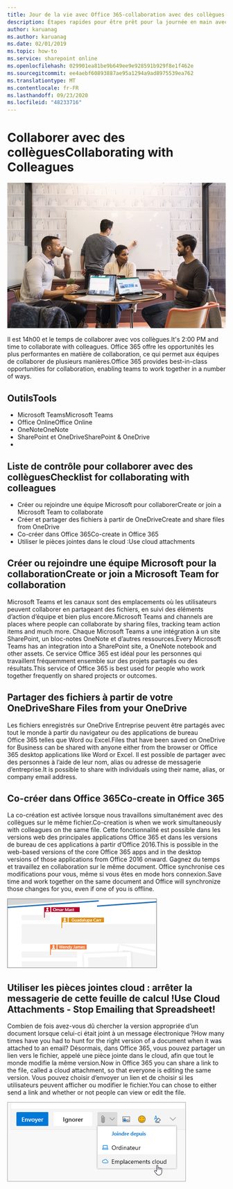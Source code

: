 ```yaml
---
title: Jour de la vie avec Office 365-collaboration avec des collègues
description: Étapes rapides pour être prêt pour la journée en main avec Office 365
author: karuanag
ms.author: karuanag
ms.date: 02/01/2019
ms.topic: how-to
ms.service: sharepoint online
ms.openlocfilehash: 029901ea81be9b649ee9e928591b929f8e1f462e
ms.sourcegitcommit: ee4aebf60893887ae95a1294a9ad8975539ea762
ms.translationtype: MT
ms.contentlocale: fr-FR
ms.lasthandoff: 09/23/2020
ms.locfileid: "48233716"
---
```

# <a name="collaborating-with-colleagues"></a><span data-ttu-id="ac1c6-103">Collaborer avec des collègues</span><span class="sxs-lookup"><span data-stu-id="ac1c6-103">Collaborating with Colleagues</span></span>

![Commutation visuelle](media/ditl_collab.png)

<span data-ttu-id="ac1c6-105">Il est 14h00 et le temps de collaborer avec vos collègues.</span><span class="sxs-lookup"><span data-stu-id="ac1c6-105">It's 2:00 PM and time to collaborate with colleagues.</span></span> <span data-ttu-id="ac1c6-106">Office 365 offre les opportunités les plus performantes en matière de collaboration, ce qui permet aux équipes de collaborer de plusieurs manières.</span><span class="sxs-lookup"><span data-stu-id="ac1c6-106">Office 365 provides best-in-class opportunities for collaboration, enabling teams to work together in a number of ways.</span></span> 

## <a name="tools"></a><span data-ttu-id="ac1c6-107">Outils</span><span class="sxs-lookup"><span data-stu-id="ac1c6-107">Tools</span></span>
- <span data-ttu-id="ac1c6-108">Microsoft Teams</span><span class="sxs-lookup"><span data-stu-id="ac1c6-108">Microsoft Teams</span></span>
- <span data-ttu-id="ac1c6-109">Office Online</span><span class="sxs-lookup"><span data-stu-id="ac1c6-109">Office Online</span></span>
- <span data-ttu-id="ac1c6-110">OneNote</span><span class="sxs-lookup"><span data-stu-id="ac1c6-110">OneNote</span></span>
- <span data-ttu-id="ac1c6-111">SharePoint et OneDrive</span><span class="sxs-lookup"><span data-stu-id="ac1c6-111">SharePoint & OneDrive</span></span>
- 
## <a name="checklist-for-collaborating-with-colleagues"></a><span data-ttu-id="ac1c6-112">Liste de contrôle pour collaborer avec des collègues</span><span class="sxs-lookup"><span data-stu-id="ac1c6-112">Checklist for collaborating with colleagues</span></span>
- <span data-ttu-id="ac1c6-113">Créer ou rejoindre une équipe Microsoft pour collaborer</span><span class="sxs-lookup"><span data-stu-id="ac1c6-113">Create or join a Microsoft Team to collaborate</span></span>
- <span data-ttu-id="ac1c6-114">Créer et partager des fichiers à partir de OneDrive</span><span class="sxs-lookup"><span data-stu-id="ac1c6-114">Create and share files from OneDrive</span></span> 
- <span data-ttu-id="ac1c6-115">Co-créer dans Office 365</span><span class="sxs-lookup"><span data-stu-id="ac1c6-115">Co-create in Office 365</span></span> 
- <span data-ttu-id="ac1c6-116">Utiliser le pièces jointes dans le cloud :</span><span class="sxs-lookup"><span data-stu-id="ac1c6-116">Use cloud attachments</span></span>

## <a name="create-or-join-a-microsoft-team-for-collaboration"></a><span data-ttu-id="ac1c6-117">Créer ou rejoindre une équipe Microsoft pour la collaboration</span><span class="sxs-lookup"><span data-stu-id="ac1c6-117">Create or join a Microsoft Team for collaboration</span></span>

<span data-ttu-id="ac1c6-118">Microsoft Teams et les canaux sont des emplacements où les utilisateurs peuvent collaborer en partageant des fichiers, en suivi des éléments d’action d’équipe et bien plus encore.</span><span class="sxs-lookup"><span data-stu-id="ac1c6-118">Microsoft Teams and channels are places where people can collaborate by sharing files, tracking team action items and much more.</span></span> <span data-ttu-id="ac1c6-119">Chaque Microsoft Teams a une intégration à un site SharePoint, un bloc-notes OneNote et d’autres ressources.</span><span class="sxs-lookup"><span data-stu-id="ac1c6-119">Every Microsoft Teams has an integration into a SharePoint site, a OneNote notebook and other assets.</span></span> <span data-ttu-id="ac1c6-120">Ce service Office 365 est idéal pour les personnes qui travaillent fréquemment ensemble sur des projets partagés ou des résultats.</span><span class="sxs-lookup"><span data-stu-id="ac1c6-120">This service of Office 365 is best used for people who work together frequently on shared projects or outcomes.</span></span> 

## <a name="share-files-from-your-onedrive"></a><span data-ttu-id="ac1c6-121">Partager des fichiers à partir de votre OneDrive</span><span class="sxs-lookup"><span data-stu-id="ac1c6-121">Share Files from your OneDrive</span></span>
<span data-ttu-id="ac1c6-122">Les fichiers enregistrés sur OneDrive Entreprise peuvent être partagés avec tout le monde à partir du navigateur ou des applications de bureau Office 365 telles que Word ou Excel.</span><span class="sxs-lookup"><span data-stu-id="ac1c6-122">Files that have been saved on OneDrive for Business can be shared with anyone either from the browser or Office 365 desktop applications like Word or Excel.</span></span> <span data-ttu-id="ac1c6-123">Il est possible de partager avec des personnes à l’aide de leur nom, alias ou adresse de messagerie d’entreprise.</span><span class="sxs-lookup"><span data-stu-id="ac1c6-123">It is possible to share with individuals using their name, alias, or company email address.</span></span> 

## <a name="co-create-in-office-365"></a><span data-ttu-id="ac1c6-124">Co-créer dans Office 365</span><span class="sxs-lookup"><span data-stu-id="ac1c6-124">Co-create in Office 365</span></span>
<span data-ttu-id="ac1c6-125">La co-création est activée lorsque nous travaillons simultanément avec des collègues sur le même fichier.</span><span class="sxs-lookup"><span data-stu-id="ac1c6-125">Co-creation is when we work simultaneously with colleagues on the same file.</span></span> <span data-ttu-id="ac1c6-126">Cette fonctionnalité est possible dans les versions web des principales applications Office 365 et dans les versions de bureau de ces applications à partir d’Office 2016.</span><span class="sxs-lookup"><span data-stu-id="ac1c6-126">This is possible in the web-based versions of the core Office 365 apps and in the desktop versions of those applications from Office 2016 onward.</span></span>  <span data-ttu-id="ac1c6-127">Gagnez du temps et travaillez en collaboration sur le même document. Office synchronise ces modifications pour vous, même si vous êtes en mode hors connexion.</span><span class="sxs-lookup"><span data-stu-id="ac1c6-127">Save time and work together on the same document and Office will synchronize those changes for you, even if one of you is offline.</span></span> 

![Co-auteur dans Word](media/ditl_coauth.png)

## <a name="use-cloud-attachments---stop-emailing-that-spreadsheet"></a><span data-ttu-id="ac1c6-129">Utiliser les pièces jointes cloud : arrêter la messagerie de cette feuille de calcul !</span><span class="sxs-lookup"><span data-stu-id="ac1c6-129">Use Cloud Attachments - Stop Emailing that Spreadsheet!</span></span>
<span data-ttu-id="ac1c6-130">Combien de fois avez-vous dû chercher la version appropriée d’un document lorsque celui-ci était joint à un message électronique ?</span><span class="sxs-lookup"><span data-stu-id="ac1c6-130">How many times have you had to hunt for the right version of a document when it was attached to an email?</span></span> <span data-ttu-id="ac1c6-131">Désormais, dans Office 365, vous pouvez partager un lien vers le fichier, appelé une pièce jointe dans le cloud, afin que tout le monde modifie la même version.</span><span class="sxs-lookup"><span data-stu-id="ac1c6-131">Now in Office 365 you can share a link to the file, called a cloud attachment, so that everyone is editing the same version.</span></span>  <span data-ttu-id="ac1c6-132">Vous pouvez choisir d’envoyer un lien et de choisir si les utilisateurs peuvent afficher ou modifier le fichier.</span><span class="sxs-lookup"><span data-stu-id="ac1c6-132">You can chose to either send a link and whether or not people can view or edit the file.</span></span> 

![Pièces jointes dans le cloud :](media/ditl_cloudattach.png)

